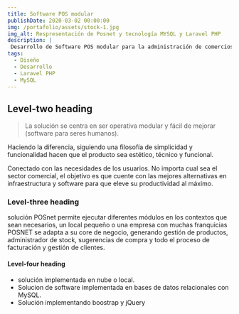 ```yaml
---
title: Software POS modular
publishDate: 2020-03-02 00:00:00
img: /portafolio/assets/stock-1.jpg
img_alt: Respresentación de Posnet y tecnología MYSQL y Laravel PHP
description: |
 Desarrollo de Software POS modular para la administración de comercios e integración con facturación
tags:
  - Diseño
  - Desarrollo
  - Laravel PHP
  - MySQL
---
```


## Level-two heading

> La solución se centra en ser operativa modular y fácil de mejorar (software para seres humanos).

Haciendo la diferencia, siguiendo una filosofía de simplicidad y funcionalidad hacen que el producto sea estético, técnico y funcional.

Conectado con las necesidades de los usuarios.
No importa cual sea el sector comercial, el objetivo es que cuente con las mejores alternativas en infraestructura y software para que eleve su productividad al máximo.

### Level-three heading

solución POSnet permite ejecutar diferentes módulos en los contextos que sean necesarios, un local pequeño o una empresa con muchas franquicias POSNET se adapta a su core de negocio, generando gestión de productos, administrador de stock, sugerencias de compra y todo el proceso de facturación y gestión de clientes.

#### Level-four heading

- solución implementada en nube o local.
- Solucion de software implementada en bases de datos relacionales con MySQL.
- Solución implementando boostrap y jQuery
